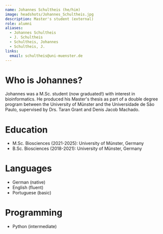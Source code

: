 ```yaml
---
name: Johannes Schultheis (he/him)
image: headshots/Johannes_Schultheis.jpg
description: Master's student (external)
role: alumni
aliases:
  - Johannes Schultheis
  - J. Schultheis
  - Schultheis, Johannes
  - Schultheis, J.
links:
  email: schultheis@uni-muenster.de
---
```


# Who is Johannes?

Johannes was a M.Sc. student (now graduated!) with interest in bioinformatics. He produced his Master's thesis as part of a double degree program between the University of Münster and the Universidade de São Paulo, supervised by Drs. Taran Grant and Denis Jacob Machado.

# Education

- M.Sc. Biosciences (2021-2025): University of Münster, Germany
- B.Sc. Biosciences (2018-2021): University of Münster, Germany

# Languages

- German (native)
- English (fluent)
- Portuguese (basic)

# Programming

- Python (intermediate)
